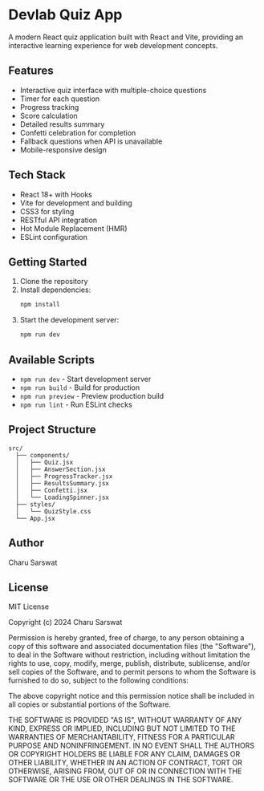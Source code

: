 # Devlab Quiz App

A modern React quiz application built with React and Vite, providing an interactive learning experience for web development concepts.

## Features

- Interactive quiz interface with multiple-choice questions
- Timer for each question
- Progress tracking
- Score calculation
- Detailed results summary
- Confetti celebration for completion
- Fallback questions when API is unavailable
- Mobile-responsive design

## Tech Stack

- React 18+ with Hooks
- Vite for development and building
- CSS3 for styling
- RESTful API integration
- Hot Module Replacement (HMR)
- ESLint configuration

## Getting Started

1. Clone the repository
2. Install dependencies:
   ```bash
   npm install
   ```
3. Start the development server:
   ```bash
   npm run dev
   ```

## Available Scripts

- `npm run dev` - Start development server
- `npm run build` - Build for production
- `npm run preview` - Preview production build
- `npm run lint` - Run ESLint checks

## Project Structure

```
src/
  ├── components/
  │   ├── Quiz.jsx
  │   ├── AnswerSection.jsx
  │   ├── ProgressTracker.jsx
  │   ├── ResultsSummary.jsx
  │   ├── Confetti.jsx
  │   └── LoadingSpinner.jsx
  ├── styles/
  │   └── QuizStyle.css
  └── App.jsx
```

## Author

Charu Sarswat

## License

MIT License

Copyright (c) 2024 Charu Sarswat

Permission is hereby granted, free of charge, to any person obtaining a copy
of this software and associated documentation files (the "Software"), to deal
in the Software without restriction, including without limitation the rights
to use, copy, modify, merge, publish, distribute, sublicense, and/or sell
copies of the Software, and to permit persons to whom the Software is
furnished to do so, subject to the following conditions:

The above copyright notice and this permission notice shall be included in all
copies or substantial portions of the Software.

THE SOFTWARE IS PROVIDED "AS IS", WITHOUT WARRANTY OF ANY KIND, EXPRESS OR
IMPLIED, INCLUDING BUT NOT LIMITED TO THE WARRANTIES OF MERCHANTABILITY,
FITNESS FOR A PARTICULAR PURPOSE AND NONINFRINGEMENT. IN NO EVENT SHALL THE
AUTHORS OR COPYRIGHT HOLDERS BE LIABLE FOR ANY CLAIM, DAMAGES OR OTHER
LIABILITY, WHETHER IN AN ACTION OF CONTRACT, TORT OR OTHERWISE, ARISING FROM,
OUT OF OR IN CONNECTION WITH THE SOFTWARE OR THE USE OR OTHER DEALINGS IN THE
SOFTWARE.
